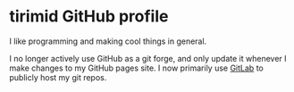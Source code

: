 # tirimid GitHub profile
I like programming and making cool things in general.

I no longer actively use GitHub as a git forge, and only update it whenever I
make changes to my GitHub pages site. I now primarily use
[GitLab](https://gitlab.com/tirimid) to publicly host my git repos.
